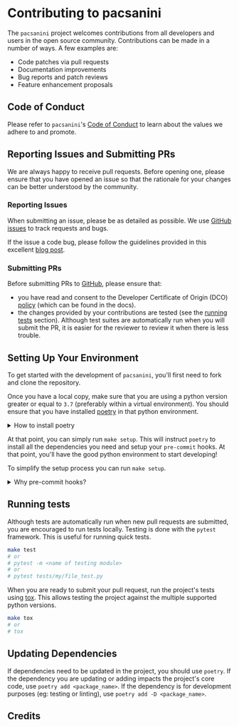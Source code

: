 # Contributing to pacsanini

The `pacsanini` project welcomes contributions from all developers and users in the open source community.
Contributions can be made in a number of ways. A few examples are:

* Code patches via pull requests
* Documentation improvements
* Bug reports and patch reviews
* Feature enhancement proposals

## Code of Conduct

Please refer to `pacsanini`'s [Code of Conduct](CODE_OF_CONDUCT.md) to learn about the values we adhere to and promote.

## Reporting Issues and Submitting PRs

We are always happy to receive pull requests. Before opening one, please ensure that you have opened an issue so that the rationale for your changes can be better understood by the community.

### Reporting Issues

When submitting an issue, please be as detailed as possible. We use [GitHub issues](https://github.com/Therapixel/pacsanini/issues) to track requests and bugs.

If the issue a code bug, please follow the guidelines provided in this excellent [blog post](https://matthewrocklin.com/blog/work/2018/02/28/minimal-bug-reports).

### Submitting PRs

Before submitting PRs to [GitHub](https://github.com/Therapixel/pacsanini/pulls), please ensure that:

* you have read and consent to the Developer Certificate of Origin (DCO) [policy](https://pacsanini.readthedocs.io/en/latest/about/dco/)
  (which can be found in the docs).
* the changes provided by your contributions are tested (see the [running tests](#running-tests) section). Although test suites are automatically run when you will submit
  the PR, it is easier for the reviewer to review it when there is less trouble.

## Setting Up Your Environment

To get started with the development of `pacsanini`, you'll first need to fork and clone the repository.

Once you have a local copy, make sure that you are using a python version greater or equal to `3.7` (preferably within a virtual environment). You should ensure that you have installed [poetry](https://python-poetry.org/) in that python environment.

<details>
  <summary>How to install poetry</summary>

  Installing poetry can be done using the following command. For more details,
  see the official documentation [here](https://python-poetry.org/docs/#installation)
  ```bash
  curl -sSL https://raw.githubusercontent.com/python-poetry/poetry/master/get-poetry.py | python -
  ```

</details>

At that point, you can simply run `make setup`. This will instruct `poetry` to install all the dependencies you need and setup your `pre-commit` hooks. At that point, you'll have the good python environment to start developing!

To simplify the setup process you can run `make setup`.

<details>
  <summary>Why pre-commit hooks?</summary>

  Pre-commit hooks are in place so that we can focus on what we actually want to do: develop. The pre-commit hooks take care of our coding style (`black` and `isort`) and also ensure that we didn't forget to resolve a merge conflict for example. We find that rather than trying to enforce rules and guidelines as humans, we are much better off letting machines (with whom it's hard to argue with) dictate these things.

</details>

## Running tests

Although tests are automatically run when new pull requests are submitted, you are encouraged to run tests locally. Testing is done with the `pytest` framework. This is useful for running quick tests.

```bash
make test
# or
# pytest -m <name of testing module>
# or
# pytest tests/my/file_test.py
```

When you are ready to submit your pull request, run the project's tests using [tox](https://tox.readthedocs.io/en/latest/). This allows testing the project against the multiple supported python versions.

```bash
make tox
# or
# tox
```

## Updating Dependencies

If dependencies need to be updated in the project, you should use `poetry`. If the dependency you are updating or adding impacts the project's core code, use `poetry add <package_name>`. If the dependency is for development purposes (eg: testing or linting), use `poetry add -D <package_name>`.

## Credits

[PSF Code of Conduct]: https://www.python.org/psf/conduct/
